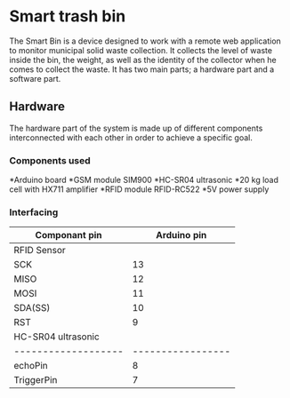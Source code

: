 # Smart trash bin

The Smart Bin is a device designed to work with a remote web application to monitor municipal solid waste collection. It collects the level of waste inside the bin, the weight, as well as the identity of the collector when he comes to collect the waste. It has two main parts; a hardware part and a software part.

## Hardware

The hardware part of the system is made up of different components interconnected with each other in order to achieve a specific goal.

### Components used

*Arduino board
*GSM module SIM900
*HC-SR04 ultrasonic
*20 kg load cell with HX711 amplifier
*RFID module RFID-RC522
*5V power supply

### Interfacing 

| **Componant pin** | **Arduino pin** |
|-------------------|-----------------|
| RFID Sensor       |                 |
| SCK               |13               |
| MISO              |12               |
| MOSI              |11               |
| SDA(SS)           |10               |
| RST               |9                |
| HC-SR04 ultrasonic|                 |
|-------------------|-----------------|
| echoPin           |8                |
| TriggerPin        |7                |